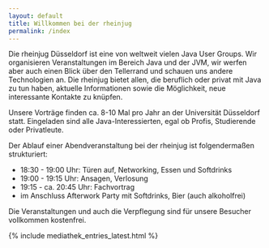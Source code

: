 ```yaml
---
layout: default
title: Willkommen bei der rheinjug
permalink: /index
---
```



Die rheinjug Düsseldorf ist eine von weltweit vielen Java User Groups. 
Wir organisieren Veranstaltungen im Bereich Java und der JVM, wir werfen 
aber auch einen Blick über den Tellerrand und schauen uns andere Technologien an.
Die rheinjug bietet allen, die beruflich oder privat mit Java zu tun haben, 
aktuelle Informationen sowie die Möglichkeit, neue interessante Kontakte zu knüpfen. 

Unsere Vorträge finden ca. 8-10 Mal pro Jahr an der Universität Düsseldorf statt. 
Eingeladen sind alle Java-Interessierten, egal ob Profis, Studierende oder Privatleute.

Der Ablauf einer Abendveranstaltung bei der rheinjug ist folgendermaßen strukturiert:

* 18:30 - 19:00 Uhr: Türen auf, Networking, Essen und Softdrinks
* 19:00 - 19:15 Uhr: Ansagen, Verlosung
* 19:15 - ca. 20:45 Uhr: Fachvortrag
* im Anschluss Afterwork Party mit Softdrinks, Bier (auch alkoholfrei)

Die Veranstaltungen und auch die Verpflegung sind für unsere Besucher vollkommen kostenfrei.

{% include mediathek_entries_latest.html %}

